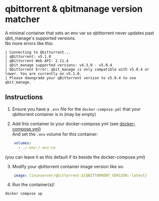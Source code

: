 # qbittorrent & qbitmanage version matcher

A minimal container that sets an env var so qbittorrent never updates past qbit_manage's supported versions.  
No more errors like this:
```
| Connecting to Qbittorrent...                                                                       
| qBittorrent: v5.1.0                                                                                
| qBittorrent Web API: 2.11.4                                                                        
| qbit_manage supported versions: v4.3.0 - v5.0.4                                                    
| Qbittorrent Error: qbit_manage is only compatible with v5.0.4 or lower. You are currently on v5.1.0. 
| Please downgrade your qBittorrent version to v5.0.4 to use qbit_manage.                            
```

## Instructions

1. Ensure you have a `.env` file for the `docker-compose.yml` that your qbittorrent container is in (may be empty)

2. Add this container to your docker-compose.yml
(see [docker-compose.yml](/docker-compose.yml))  
And set the `.env` volume for this container:  
```yml
    volumes:
      - ./.env:/.env:rw
```  
(you can leave it as this default if its beside the docker-compose.yml)


3. Modify your qbittorrent container image version like so:
```yml
    image: linuxserver/qbittorrent:${QBITTORRENT_VERSION:-latest}
```  


4. Run the container(s)!
```
docker compose up
```

